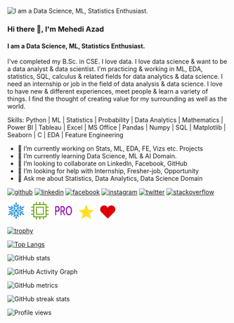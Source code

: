 ![I am a Data Science, ML, Statistics Enthusiast. ](https://media-exp1.licdn.com/dms/image/C5616AQG2pHDVPuHC7w/profile-displaybackgroundimage-shrink_350_1400/0/1658242526642?e=1671667200&v=beta&t=xkPlYwfkcXIoCnL1CfOOc1w-n2YLDrBNMGYx77ZoY5M)

### Hi there 👋, I'm Mehedi Azad
#### I am a Data Science, ML, Statistics Enthusiast. 


I've completed my B.Sc. in CSE. I love data. I love data science & want to be a data analyst & data scientist. I'm practicing & working in ML, EDA, statistics, SQL, calculus & related fields for data analytics & data science. I need an internship or job in the field of data analysis & data science. I love to have new & different experiences, meet people & learn a variety of things. I find the thought of creating value for my surrounding as well as the world.

Skills: Python | ML | Statistics | Probability | Data Analytics | Mathematics | Power BI | Tableau | Excel | MS Office | Pandas | Numpy | SQL | Matplotlib | Seaborn | C | EDA | Feature Engineering

- 🔭 I’m currently working on Stats, ML, EDA, FE, Vizs etc. Projects 
- 🌱 I’m currently learning Data Science, ML & AI Domain. 
- 👯 I’m looking to collaborate on LinkedIn, Facebook, GitHub 
- 🤔 I’m looking for help with Internship, Fresher-job, Opportunity 
- 💬 Ask me about Statistics, Data Analytics, Data Science Domain 


[<img src='https://cdn.jsdelivr.net/npm/simple-icons@3.0.1/icons/github.svg' alt='github' height='40'>](https://github.com/AzadMehedi)  [<img src='https://cdn.jsdelivr.net/npm/simple-icons@3.0.1/icons/linkedin.svg' alt='linkedin' height='40'>](https://www.linkedin.com/in/mehediazad/)  [<img src='https://cdn.jsdelivr.net/npm/simple-icons@3.0.1/icons/facebook.svg' alt='facebook' height='40'>](https://www.facebook.com/Evaan)  [<img src='https://cdn.jsdelivr.net/npm/simple-icons@3.0.1/icons/instagram.svg' alt='instagram' height='40'>](https://www.instagram.com/evanazad04/)  [<img src='https://cdn.jsdelivr.net/npm/simple-icons@3.0.1/icons/twitter.svg' alt='twitter' height='40'>](https://twitter.com/MehediAzad2)  [<img src='https://cdn.jsdelivr.net/npm/simple-icons@3.0.1/icons/stackoverflow.svg' alt='stackoverflow' height='40'>](https://stackoverflow.com/users/mehedi-azad)  

<a href='https://archiveprogram.github.com/'><img src='https://raw.githubusercontent.com/acervenky/animated-github-badges/master/assets/acbadge.gif' width='40' height='40'></a> <a href='https://docs.github.com/en/developers'><img src='https://raw.githubusercontent.com/acervenky/animated-github-badges/master/assets/devbadge.gif' width='40' height='40'></a> <a href='https://github.com/pricing'><img src='https://raw.githubusercontent.com/acervenky/animated-github-badges/master/assets/pro.gif' width='40' height='40'></a> <a href='https://stars.github.com/'><img src='https://raw.githubusercontent.com/acervenky/animated-github-badges/master/assets/starbadge.gif' width='35' height='35'></a> <a href='https://docs.github.com/en/github/supporting-the-open-source-community-with-github-sponsors'><img src='https://raw.githubusercontent.com/acervenky/animated-github-badges/master/assets/sponsorbadge.gif' width='35' height='35'></a> 

[![trophy](https://github-profile-trophy.vercel.app/?username=AzadMehedi)](https://github.com/ryo-ma/github-profile-trophy)

[![Top Langs](https://github-readme-stats.vercel.app/api/top-langs/?username=AzadMehedi)](https://github.com/anuraghazra/github-readme-stats)

![GitHub stats](https://github-readme-stats.vercel.app/api?username=AzadMehedi&show_icons=true)  

![GitHub Activity Graph](https://activity-graph.herokuapp.com/graph?username=AzadMehedi)  

![GitHub metrics](https://metrics.lecoq.io/AzadMehedi)  

![GitHub streak stats](https://github-readme-streak-stats.herokuapp.com/?user=AzadMehedi)  

![Profile views](https://gpvc.arturio.dev/AzadMehedi)  
